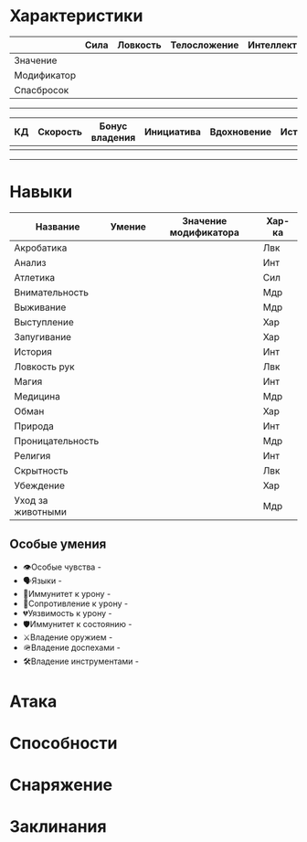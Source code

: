 
# Характеристики

|             | Сила | Ловкость | Телосложение | Интеллект | Мудрость | Харизма |
| ----------- | ---- | -------- | ------------ | --------- | -------- | ------- |
| Значение    |      |          |              |           |          |         |
| Модификатор |      |          |              |           |          |         |
| Спасбросок  |      |          |              |           |          |         |

---

| КД  | Скорость | Бонус владения | Инициатива | Вдохновение | Истощение | Состояния |
| --- | -------- | -------------- | ---------- | ----------- | --------- | --------- |
|     |          |                |            |             |           |           |

---

# Навыки

| Название          | Умение | Значение модификатора | Хар-ка |
| ----------------- | ------ | --------------------- | ------ |
| Акробатика        |        |                       | Лвк    |
| Анализ            |        |                       | Инт    |
| Атлетика          |        |                       | Сил    |
| Внимательность    |        |                       | Мдр    |
| Выживание         |        |                       | Мдр    |
| Выступление       |        |                       | Хар    |
| Запугивание       |        |                       | Хар    |
| История           |        |                       | Инт    |
| Ловкость рук      |        |                       | Лвк    |
| Магия             |        |                       | Инт    |
| Медицина          |        |                       | Мдр    |
| Обман             |        |                       | Хар    |
| Природа           |        |                       | Инт    |
| Проницательность  |        |                       | Мдр    |
| Религия           |        |                       | Инт    |
| Скрытность        |        |                       | Лвк    |
| Убеждение         |        |                       | Хар    |
| Уход за животными |        |                       | Мдр    |
##  Особые умения

- 👁️Особые чувства - 
- 🗣️Языки - 
- 💖Иммунитет к урону - 
- 💟Сопротивление к урону -
- 💔Уязвимость к урону - 
- 🛡️Иммунитет к состоянию - 
- ⚔️Владение оружием - 
- 🪖Владение доспехами - 
- 🛠️Владение инструментами - 

# Атака

# Способности

# Снаряжение

# Заклинания